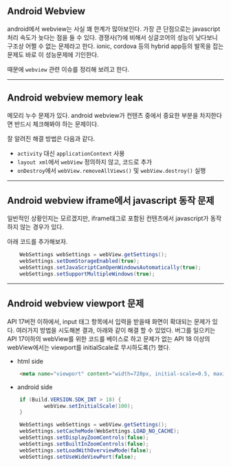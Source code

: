 ## Android Webview

android에서 webview는 사실 꽤 한계가 많아보인다.
가장 큰 단점으로는 javascript 처리 속도가 늦다는 점을 들 수 있다. 경쟁사(?)에 비해서 싱글코어의 성능이 낮다보니 구조상 어쩔 수 없는 문제라고 한다.
ionic, cordova 등의 hybrid app등의 발목을 잡는 문제도 바로 이 성능문제에 기인한다.

때문에 `webview` 관련 이슈를 정리해 보려고 한다.

---

## Android webview memory leak

메모리 누수 문제가 있다.
android webview가 컨텐츠 중에서 중요한 부분을 차지한다면 반드시 체크해봐야 하는 문제이다.

잘 알려진 해결 방법은 다음과 같다.

* `activity` 대신 `applicationContext` 사용
* `layout xml`에서 `webView` 정의하지 않고, 코드로 추가
* `onDestroy`에서 `webView.removeAllViews()` 및 `webView.destroy()` 실행

---

## Android webview iframe에서 javascript 동작 문제

일반적인 상황인지는 모르겠지만, iframe태그로 포함된 컨텐츠에서 javascript가 동작하지 않는 경우가 있다.

아래 코드를 추가해보자.

``` java
    WebSettings webSettings = webView.getSettings();
    webSettings.setDomStorageEnabled(true);
    webSettings.setJavaScriptCanOpenWindowsAutomatically(true);
    webSettings.setSupportMultipleWindows(true);
``` 

---

## Android webview viewport 문제

API 17버전 이하에서, input 태그 항목에서 입력을 받을때 화면이 확대되는 문제가 있다.
여러가지 방법을 시도해본 결과, 아래와 같이 해결 할 수 있었다.
버그를 일으키는 API 17이하의 webView를 위한 코드를 베이스로 하고
문제가 없는 API 18 이상의 webView에서는 viewport를 initialScale로 무시하도록(?) 했다.

* html side

``` html
    <meta name="viewport" content="width=720px, initial-scale=0.5, maximum-scale=0.5, minimum-scale=0.5">
```

* android side

``` java
    if (Build.VERSION.SDK_INT > 18) {
            webView.setInitialScale(100);
    }

    WebSettings webSettings = webView.getSettings();
    webSettings.setCacheMode(WebSettings.LOAD_NO_CACHE);
    webSettings.setDisplayZoomControls(false);
    webSettings.setBuiltInZoomControls(false);
    webSettings.setLoadWithOverviewMode(false);
    webSettings.setUseWideViewPort(false);
```

